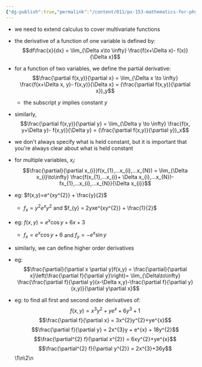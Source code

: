 ```yaml
---
{"dg-publish":true,"permalink":"/content/011/px-153-mathematics-for-physicists/term-1/px-153-g-functions-of-many-variables-calculus/px-153-g1-partital-differentiation/","noteIcon":"1","created":"2025-08-27T13:14:05.067+01:00","updated":"2024-11-26T19:37:34.000+00:00"}
---
```


- we need to extend calculus to cover multivariate functions
- the derivative of a function of one variable is defined by: 
$$df\frac{x}{dx} = \lim_{\Delta x\to \infty} \frac{f(x+\Delta x)- f(x)}{\Delta x}$$
- for a function of two variables, we define the partial derivative: 
$$\frac{\partial
f(x,y)}{\partial x} = \lim_{\Delta x \to \infty} \frac{f(x+\Delta x, y)- f(x,y)}{\Delta x} = (\frac{\partial f(x,y)}{\partial x})_y$$
	- the subscript $y$ implies constant $y$
- similarly, 
$$\frac{\partial
f(x,y)}{\partial y} = \lim_{\Delta y \to \infty} \frac{f(x, y+\Delta y)- f(x,y)}{\Delta y} = (\frac{\partial f(x,y)}{\partial y})_x$$
- we don't always specify what is held constant, but it is important that you're always clear about what is held constant
- for multiple variables, $x_i$: 
$$\frac{\partial}{\partial x_{i}}f(x_{1},...x_{i},...x_{N}) = \lim_{\Delta x_{i}\to\infty} \frac{f(x_{1},...x_{i}+ \Delta x_{i},...x_{N})-fx_{1},...x_{i},...x_{N}}{\Delta x_{i}}$$
- eg: $f(x,y)=e^{xy^{2}} + \frac{y}{2}$
	- $f_{x} = y^{2}e^xy^{2}$ and $f_{y} = 2yxe^{xy^{2}} + \frac{1}{2}$
- eg: $f(x,y) = e^{x}\cos y +6x +3$
	- $f_{x} = e^{x}\cos y +6$ and $f_{y} = -e^{x}\sin y$

- similarly, we can define higher order derivatives
- eg: 
$$\frac{\partial}{\partial x \partial y}f(x,y) = \frac{\partial}{\partial x}\left(\frac{\partial f}{\partial y}\right)= \lim_{\Delta\to\infty} \frac{\frac{\partial f}{\partial y}(x-\Delta x,y)-\frac{\partial f}{\partial y}(x,y)}{\partial y\partial x}$$

- eg: to find all first and second order derivatives of:
	$$f(x,y) = x^{3}y^{2}+ye^{x}+6y^{3}+1$$
	$$\frac{\partial f}{\partial x} = 3x^{2}y^{2}+ye^{x}$$
	$$\frac{\partial f}{\partial y} = 2x^{3}y + e^{x} + 18y^{2}$$
	$$\frac{\partial^{2} f}{\partial x^{2}} = 6xy^{2}+ye^{x}$$
	$$\frac{\partial^{2} f}{\partial y^{2}} = 2x^{3}+36y$$
\1\n\2\n